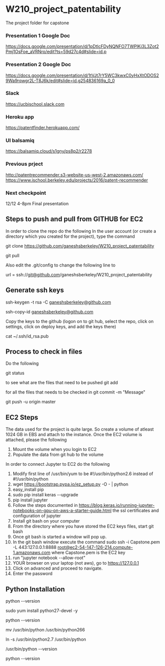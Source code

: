 # W210_project_patentability

The project folder for capstone

### Presentation 1 Google Doc
https://docs.google.com/presentation/d/1pDtlcFDyNQNFO7TWPlKi3L3Zot2Pmj1OsFoe_aVRNro/edit?ts=59d27c4d#slide=id.p

### Presentation 2 Google Doc
https://docs.google.com/presentation/d/1tVJt7rY5WC3kwxC0yHxXtODOS29Wa9rqwgr2L-T8J6k/edit#slide=id.g254836169a_0_0

### Slack 
https://ucbischool.slack.com

### Heroku app  
https://patentfinder.herokuapp.com/

### UI balsamiq  
https://balsamiq.cloud/s1gny/ps8p2/r2278

### Previous prject 
http://patentrecommender.s3-website-us-west-2.amazonaws.com/
https://www.ischool.berkeley.edu/projects/2016/patent-recommender 

### Next checkpoint 
12/12     4-8pm       Final presentation  


Steps to push and pull from GITHUB for EC2
-------------------------------------------
In order to clone the repo do the following In the user account (or create a directory which you created for the project), type the command

git clone https://github.com/ganeshsberkeley/W210_project_patentability

git pull

Also edit the .git/config to change the following line to

url = ssh://git@github.com/ganeshsberkeley/W210_project_patentability

Generate ssh keys
------------------

ssh-keygen -t rsa -C ganeshsberkeley@github.com

ssh-copy-id ganeshsberkeley@github.com

Copy the keys to the github (logon on to git hub, select the repo, click on settings, click on deploy keys, and add the keys there)

cat ~/.ssh/id_rsa.pub

Process to check in files
-------------------------

Do the following

git status

to see what are the files that need to be pushed
git add

for all the files that needs to be checked in
git commit -m "Message"

git push -u origin master


EC2 Steps
-----------

The data used for the project is quite large.  So create a volume of atleast 1024 GB in EBS and attach to the instance.
Once the EC2 volume is attached, please the following 
1.  Mount the volume when you login to EC2 
2.  Populate the data from git hub to the volume

In order to connect Jupyter to EC2 do the following
1.  Modify first line of /usr/bin/yum to be #!/usr/bin/python2.6 instead of #!/usr/bin/python
2.  wget https://bootstrap.pypa.io/ez_setup.py -O - | python
3.  easy_install pip
4.  sudo pip install keras --upgrade
5.  pip install jupyter
6.  Follow the steps documented in https://blog.keras.io/running-jupyter-notebooks-on-gpu-on-aws-a-starter-guide.html the ssl certificates and configuration of jupyter
7.  Install git bash on your computer
8.  From the directory where you have stored the EC2 keys files, start git bash 
9.  Once git bash is started a window will pop up.
10.  In the git bash window execute the command sudo ssh -i Capstone.pem -L 443:127.0.0.1:8888 root@ec2-54-147-126-214.compute-1.amazonaws.com
     where 
	Capstone.pem is the EC2 key
11.  run "jupyter notebook --allow-root"
12.  YOUR browser on your laptop (not aws), go to https://127.0.0.1
13.  Click on advanced and proceed to navigate.
14.  Enter the password

	


Python Installation
--------------------
python --version

sudo yum install python27-devel -y

python --version

mv /usr/bin/python /usr/bin/python266

ln -s /usr/bin/python2.7 /usr/bin/python

/usr/bin/python --version

python --version






